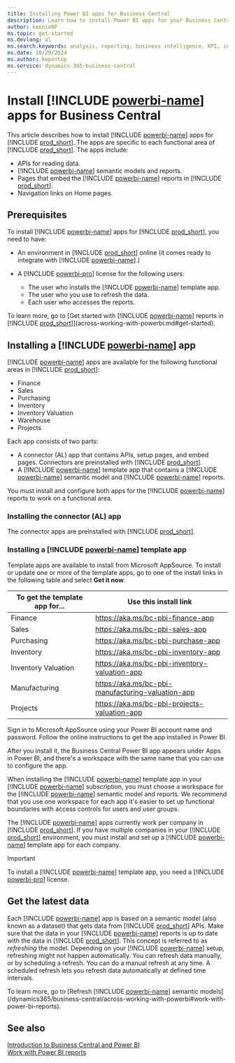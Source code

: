 ```yaml
---
title: Installing Power BI apps for Business Central
description: Learn how to install Power BI apps for your Business Central.
author: kennieNP
ms.topic: get-started
ms.devlang: al
ms.search.keywords: analysis, reporting, business intelligence, KPI, installation, administration
ms.date: 10/29/2024
ms.author: kepontop
ms.service: dynamics-365-business-central
---
```


# Install [!INCLUDE [powerbi-name](includes/powerbi-name.md)] apps for Business Central

<!--**TODO**: Add note about 2024 release wave 2 (25.1). Is an include file in the PR for PBI sales app-->

This article describes how to install [!INCLUDE [powerbi-name](includes/powerbi-name.md)] apps for [!INCLUDE [prod_short](includes/prod_short.md)]. The apps are specific to each functional area of [!INCLUDE [prod_short](includes/prod_short.md)]. The apps include:

- APIs for reading data.
- [!INCLUDE [powerbi-name](includes/powerbi-name.md)] semantic models and reports.
- Pages that embed the [!INCLUDE [powerbi-name](includes/powerbi-name.md)] reports in [!INCLUDE [prod_short](includes/prod_short.md)].
- Navigation links on Home pages.

## Prerequisites

To install [!INCLUDE [powerbi-name](includes/powerbi-name.md)] apps for [!INCLUDE [prod_short](includes/prod_short.md)], you need to have:

- An environment in [!INCLUDE [prod_short](includes/prod_short.md)] online (it comes ready to integrate with [!INCLUDE [powerbi-name](includes/powerbi-name.md)].)
- A [!INCLUDE [powerbi-pro](includes/powerbi-pro-license-name.md)] license for the following users:

   - The user who installs the [!INCLUDE [powerbi-name](includes/powerbi-name.md)] template app.
   - The user who you use to refresh the data.
   - Each user who accesses the reports.

To learn more, go to [Get started with [!INCLUDE [powerbi-name](includes/powerbi-name.md)] reports in [!INCLUDE [prod_short](includes/prod_short.md)]](across-working-with-powerbi.md#get-started).

## Installing a [!INCLUDE [powerbi-name](includes/powerbi-name.md)] app

[!INCLUDE [powerbi-name](includes/powerbi-name.md)] apps are available for the following functional areas in [!INCLUDE [prod_short](includes/prod_short.md)]:

- Finance
- Sales
- Purchasing
- Inventory
- Inventory Valuation
- Warehouse
- Projects

Each app consists of two parts:

- A connector (AL) app that contains APIs, setup pages, and embed pages. Connectors are preinstalled with [!INCLUDE [prod_short](includes/prod_short.md)].
- A [!INCLUDE [powerbi-name](includes/powerbi-name.md)] template app that contains a [!INCLUDE [powerbi-name](includes/powerbi-name.md)] semantic model and [!INCLUDE [powerbi-name](includes/powerbi-name.md)] reports.

You must install and configure both apps for the [!INCLUDE [powerbi-name](includes/powerbi-name.md)] reports to work on a functional area.

### Installing the connector (AL) app

The connector apps are preinstalled with [!INCLUDE [prod_short](includes/prod_short.md)].

### Installing a [!INCLUDE [powerbi-name](includes/powerbi-name.md)] template app

Template apps are available to install from Microsoft AppSource. To install or update one or more of the template apps, go to one of the install links in the following table and select **Get it now**.

| To get the template app for... | Use this install link             |
|--------------------------------| --------------------------------- |
| Finance                        | https://aka.ms/bc-pbi-finance-app |
| Sales                          | https://aka.ms/bc-pbi-sales-app   |
| Purchasing                     | https://aka.ms/bc-pbi-purchase-app|
| Inventory                      | https://aka.ms/bc-pbi-inventory-app |
| Inventory Valuation | https://aka.ms/bc-pbi-inventory-valuation-app| 
| Manufacturing   | https://aka.ms/bc-pbi-manufacturing-valuation-app |
| Projects        | https://aka.ms/bc-pbi-projects-valuation-app      |

Sign in to Microsoft AppSource using your Power BI account name and password. Follow the online instructions to get the app installed in Power BI.

After you install it, the Business Central Power BI app appears under Apps in Power BI, and there's a workspace with the same name that you can use to configure the app.

When installing the [!INCLUDE [powerbi-name](includes/powerbi-name.md)] template app in your [!INCLUDE [powerbi-name](includes/powerbi-name.md)] subscription, you must choose a workspace for the [!INCLUDE [powerbi-name](includes/powerbi-name.md)] semantic model and reports. We recommend that you use one workspace for each app it's easier to set up functional boundaries with access controls for users and user groups.

The [!INCLUDE [powerbi-name](includes/powerbi-name.md)] apps currently work per company in [!INCLUDE [prod_short](includes/prod_short.md)]. If you have multiple companies in your [!INCLUDE [prod_short](includes/prod_short.md)] environment, you must install and set up a [!INCLUDE [powerbi-name](includes/powerbi-name.md)] template app for each company.

> [!IMPORTANT]
> To install a [!INCLUDE [powerbi-name](includes/powerbi-name.md)] template app, you need a [!INCLUDE [powerbi-pro](includes/powerbi-pro-license-name.md)] license.

## Get the latest data

Each [!INCLUDE [powerbi-name](includes/powerbi-name.md)] app is based on a semantic model (also known as a dataset) that gets data from [!INCLUDE [prod_short](includes/prod_short.md)] APIs. Make sure that the data in your [!INCLUDE [powerbi-name](includes/powerbi-name.md)] reports is up to date with the data in [!INCLUDE [prod_short](includes/prod_short.md)]. This concept is referred to as *refreshing* the model. Depending on your [!INCLUDE [powerbi-name](includes/powerbi-name.md)] setup, refreshing might not happen automatically. You can refresh data manually, or by scheduling a refresh. You can do a manual refresh at any time. A scheduled refresh lets you refresh data automatically at defined time intervals.

To learn more, go to [Refresh [!INCLUDE [powerbi-name](includes/powerbi-name.md)] semantic models](/dynamics365/business-central/across-working-with-powerbi#work-with-power-bi-reports).

## See also

[Introduction to Business Central and Power BI](admin-powerbi.md)  
[Work with Power BI reports](across-working-with-powerbi.md)  
